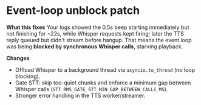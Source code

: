 # Event-loop unblock patch

**What this fixes**
Your logs showed the 0.5s beep starting immediately but not finishing for ~22s,
while Whisper requests kept firing; later the TTS reply queued but didn't stream
before hangup. That means the event loop was being **blocked by synchronous Whisper
calls**, starving playback.

**Changes**
- Offload Whisper to a background thread via `asyncio.to_thread` (no loop blocking).
- Gate STT: skip too-quiet chunks and enforce a minimum gap between Whisper calls
  (`STT_RMS_GATE`, `STT_MIN_GAP_BETWEEN_CALLS_MS`).
- Stronger error handling in the TTS worker/streamer.
